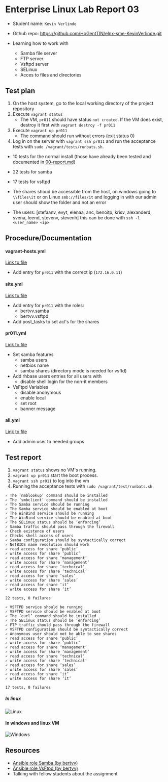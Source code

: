 # Enterprise Linux Lab Report 03

- Student name: `Kevin Verlinde`
- Github repo: <https://github.com/HoGentTIN/elnx-sme-KevinVerlinde.git>

- Learning how to work with
  - Samba file server
  - FTP server
  - Vsftpd server
  - SELinux
  - Acces to files and directories

## Test plan

1. On the host system, go to the local working directory of the project repository
2. Execute `vagrant status`
    - The VM, `pr011` should have status `not created`. If the VM does exist, destroy it first with `vagrant destroy -f pr011`
3. Execute `vagrant up pr011`
    - The command should run without errors (exit status 0)
4. Log in on the server with `vagrant ssh pr011` and run the acceptance tests with `sudo /vagrant/tests/runbats.sh`.

- 10 tests for the normal install (those have already been tested and documented in [00-report.md](00-report.md))
- 22 tests for samba
- 17 tests for vsftpd

- The shares shoud be accessible from the host, on windows going to `\\files\it` or on Linux `smb://files/it` and logging in with our admin user should show the folder and not an error
- The users: [stefaanv, evyt, elenaa, anc, benoitp, krisv, alexanderd, svena, leend, stevenv, stevenh] this can be done with `ssh -l <user_name> <ip>`

## Procedure/Documentation

#### vagrant-hosts.yml
[Link to file](../vagrant-hosts.yml)

- Add entry for `pr011` with the correct ip (`172.16.0.11`)

#### site.yml
[Link to file](../ansible/site.yml)

- Add entry for `pr011` with the roles:
  - bertvv.samba
  - bertvv.vsftpd
- Add post_tasks to set acl's for the shares

#### pr011.yml
[Link to file](../ansible/host_vars/pr011.yml)

- Set samba features
  - samba users
  - netbios name
  - samba shares (directory mode is needed for vsftd)
- Add rhbase users entries for all users with
  - disable shell login for the non-it members
- VsFtpd Variables
  - disable anonymous
  - enable local
  - set root
  - banner message

#### all.yml
[Link to file](../ansible/group_vars/all.yml)

- Add admin user to needed groups

## Test report

1. `vagrant status` shows no VM's running.
2. `vagrant up pr011` start the boot process.
3. `vagrant ssh pr011` to log into the vm
4. Running the acceptance tests with `sudo /vagrant/test/runbats.sh`

```
✓ The ’nmblookup’ command should be installed
✓ The ’smbclient’ command should be installed
✓ The Samba service should be running
✓ The Samba service should be enabled at boot
✓ The WinBind service should be running
✓ The WinBind service should be enabled at boot
✓ The SELinux status should be ‘enforcing’
✓ Samba traffic should pass through the firewall
✓ Check existence of users
✓ Checks shell access of users
✓ Samba configuration should be syntactically correct
✓ NetBIOS name resolution should work
✓ read access for share ‘public’
✓ write access for share ‘public’
✓ read access for share ‘management’
✓ write access for share ‘management’
✓ read access for share ‘technical’
✓ write access for share ‘technical’
✓ read access for share ‘sales’
✓ write access for share ‘sales’
✓ read access for share ‘it’
✓ write access for share ‘it’

22 tests, 0 failures
```

```
✓ VSFTPD service should be running
✓ VSFTPD service should be enabled at boot
✓ The ’curl’ command should be installed
✓ The SELinux status should be ‘enforcing’
✓ FTP traffic should pass through the firewall
✓ VSFTPD configuration should be syntactically correct
✓ Anonymous user should not be able to see shares
✓ read access for share ‘public’
✓ write access for share ‘public’
✓ read access for share ‘management’
✓ write access for share ‘management’
✓ read access for share ‘technical’
✓ write access for share ‘technical’
✓ read access for share ‘sales’
✓ write access for share ‘sales’
✓ read access for share ‘it’
✓ write access for share ‘it’

17 tests, 0 failures
```
##### In linux

![Linux](https://i.imgur.com/Gj1q3sa.png)

#### In windows and linux VM

![Windows](https://i.imgur.com/GAJ6Gh5.png)


## Resources

- [Ansible role Samba (by bertvv)](https://galaxy.ansible.com/bertvv/samba/)
- [Ansible role VsFtpd (by bertvv)](https://galaxy.ansible.com/bertvv/vsftpd/)
- Talking with fellow students about the assignment
